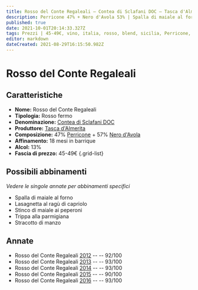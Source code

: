 ```yaml
---
title: Rosso del Conte Regaleali – Contea di Sclafani DOC – Tasca d'Almerita – Sicilia (IT) – 45-49€ – 4★-5★
description: Perricone 47% + Nero d'Avola 53% | Spalla di maiale al forno – Lasagnetta al ragù di capriolo – Stinco di maiale ai peperoni – Trippa alla parmigiana – Stracotto di manzo
published: true
date: 2021-10-01T20:14:33.327Z
tags: Prezzi | 45-49€, vino, italia, rosso, blend, sicilia, Perricone, Nero d'Avola, Spalla di maiale al forno, Lasagnetta al ragù di capriolo, Stinco di maiale ai peperoni, Trippa alla parmigiana, Stracotto di manzo, Valutazioni | 5 stelle, fermo
editor: markdown
dateCreated: 2021-08-29T16:15:50.982Z
---
```


# Rosso del Conte Regaleali

## Caratteristiche
- **Nome:** Rosso del Conte Regaleali
- **Tipologia:** Rosso fermo
- **Denominazione:** [Contea di Sclafani DOC](/denominazioni/Italia/Sicilia/DOC/Contea-di-Sclafani)
- **Produttore:** [Tasca d'Almerita](/produttori/Italia/Sicilia/Tasca-d-Almerita) 
- **Composizione:** 47% [Perricone](/vitigni/Italia/bacca-nera/perricone) + 57% [Nero d'Avola](/vitigni/Italia/bacca-nera/nero-d-avola)
- **Affinamento:** 18 mesi in barrique
- **Alcol:** 13%
- **Fascia di prezzo:** 45-49€
{.grid-list}

## Possibili abbinamenti
*Vedere le singole annate per abbinamenti specifici*

- Spalla di maiale al forno
- Lasagnetta al ragù di capriolo
- Stinco di maiale ai peperoni
- Trippa alla parmigiana
- Stracotto di manzo

## Annate
- Rosso del Conte Regaleali [2012](vini/Italia/Sicilia/Tasca-d-Almerita/Rosso-del-Conte-Regaleali/2012) -- <span class="star-5"></span> -- 92/100
- Rosso del Conte Regaleali [2013](vini/Italia/Sicilia/Tasca-d-Almerita/Rosso-del-Conte-Regaleali/2013) -- <span class="star-5"></span> -- 93/100
- Rosso del Conte Regaleali [2014](vini/Italia/Sicilia/Tasca-d-Almerita/Rosso-del-Conte-Regaleali/2014) -- <span class="star-5"></span> -- 93/100
- Rosso del Conte Regaleali [2015](vini/Italia/Sicilia/Tasca-d-Almerita/Rosso-del-Conte-Regaleali/2015) -- <span class="star-4"></span> -- 90/100
- Rosso del Conte Regaleali [2016](vini/Italia/Sicilia/Tasca-d-Almerita/Rosso-del-Conte-Regaleali/2016) -- <span class="star-5"></span> -- 93/100

